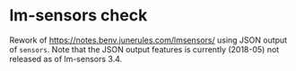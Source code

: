 # lm-sensors check

Rework of https://notes.benv.junerules.com/lmsensors/ using JSON output of `sensors`. Note that the JSON output features is currently (2018-05) not released as of lm-sensors 3.4.
